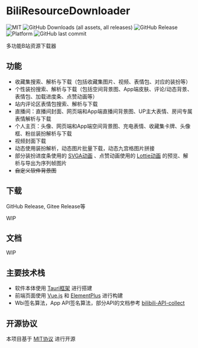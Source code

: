 # BiliResourceDownloader

![MIT](https://img.shields.io/github/license/LightQuanta/BiliResourceDownloader
)
![GitHub Downloads (all assets, all releases)](https://img.shields.io/github/downloads/LightQuanta/BiliResourceDownloader/total)
![GitHub Release](https://img.shields.io/github/v/release/LightQuanta/BiliResourceDownloader)
![Platform](https://img.shields.io/badge/Platform-%20win%20|%20linux%20|%20mac-lightgrey.svg)
![GitHub last commit](https://img.shields.io/github/last-commit/LightQuanta/BiliResourceDownloader)

多功能B站资源下载器

## 功能

- 收藏集搜索、解析与下载（包括收藏集图片、视频、表情包、对应的装扮等）
- 个性装扮搜索、解析与下载（包括空间背景图、App端皮肤、评论/动态背景、表情包、加载进度条、点赞动画等）
- 站内评论区表情包搜索、解析与下载
- 直播间：直播间封面、网页端和App端直播间背景图、UP主大表情、房间专属表情解析与下载
- 个人主页：头像、网页端和App端空间背景图、充电表情、收藏集卡牌、头像框、粉丝装扮解析与下载
- 视频封面下载
- 动态使用装扮解析，动态图片批量下载，动态九宫格图片拼接
- 部分装扮进度条使用的 [SVGA动画](https://svga.dev/) 、点赞动画使用的 [Lottie动画](https://airbnb.io/lottie/#/)
  的预览、解析与导出为序列帧图片
- ~~自定义软件背景图~~

## 下载

GitHub Release, Gitee Release等

WIP

## 文档

WIP

## 主要技术栈

- 软件本体使用 [Tauri框架](https://tauri.app/zh-cn/) 进行搭建
- 前端页面使用 [Vue.js](https://cn.vuejs.org/) 和 [ElementPlus](https://cn.element-plus.org/zh-CN/) 进行构建
- Wbi签名算法，App
  API签名算法，部分API的文档参考 [bilibili-API-collect](https://github.com/SocialSisterYi/bilibili-API-collect)

## 开源协议

本项目基于 [MIT协议](./LICENSE) 进行开源